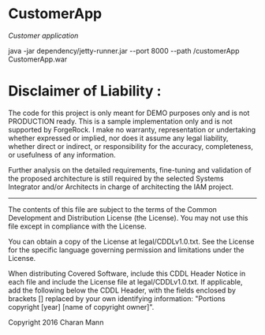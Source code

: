 # CustomerApp

*Customer application*

java -jar dependency/jetty-runner.jar --port 8000 --path /customerApp CustomerApp.war

Disclaimer of Liability :
=========================
The code for this project is only meant for DEMO purposes only and is not PRODUCTION ready. This is a sample implementation only and is not supported by ForgeRock. 
I make no warranty, representation or undertaking whether expressed or implied, nor does it assume any legal liability, whether direct or indirect, or responsibility for the accuracy, 
completeness, or usefulness of any information. 

Further analysis on the detailed requirements, fine-tuning and validation of the proposed architecture is still required by the selected Systems Integrator and/or Architects in charge of 
architecting the IAM project.

* * *

The contents of this file are subject to the terms of the Common Development and
Distribution License (the License). You may not use this file except in compliance with the
License.

You can obtain a copy of the License at legal/CDDLv1.0.txt. See the License for the
specific language governing permission and limitations under the License.

When distributing Covered Software, include this CDDL Header Notice in each file and include
the License file at legal/CDDLv1.0.txt. If applicable, add the following below the CDDL
Header, with the fields enclosed by brackets [] replaced by your own identifying
information: "Portions copyright [year] [name of copyright owner]".

Copyright 2016 Charan Mann